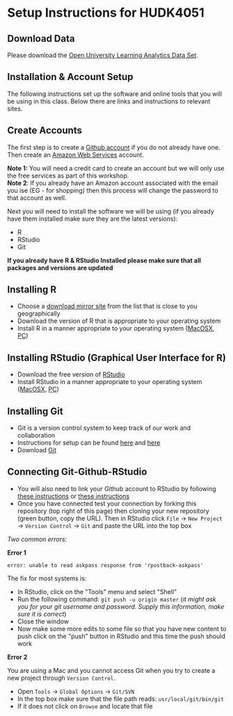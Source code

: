 # Setup Instructions for HUDK4051

## Download Data

Please download the [Open University Learning Analytics Data Set](https://analyse.kmi.open.ac.uk/open_dataset). 

## Installation & Account Setup

The following instructions set up the software and online tools that you will be using in this class. Below there are links and instructions to relevant sites.

## Create Accounts

The first step is to create a [Github account](https://github.com/join?source=header) if you do not already have one. Then create an [Amazon Web Services](https://aws.amazon.com/) account.  

**Note 1:** You will need a credit card to create an account but we will only use the free services as part of this workshop.  
**Note 2**: If you already have an Amazon account associated with the email you ise (EG - for shopping) then this process will change the password to that account as well. 

Next you will need to install the software we will be using (if you already have them installed make sure they are the latest versions):
   * R
   * RStudio
   * Git
   
**If you already have R & RStudio Installed please make sure that all packages and versions are updated**
   
## Installing R
* Choose a [download mirror site](https://cran.r-project.org/mirrors.html) from the list that is close to you geographically  
* Download the version of R that is appropriate to your operating system
* Install R in a manner appropriate to your operating system ([MacOSX](https://youtu.be/Ywj6yNfc5nM), [PC](https://youtu.be/5ZbjUEg4a1g))

## Installing RStudio (Graphical User Interface for R)
* Download the free version of [RStudio](https://www.rstudio.com/products/rstudio/download/)
* Install RStudio in a manner appropriate to your operating system ([MacOSX](https://youtu.be/Ywj6yNfc5nM), [PC](https://youtu.be/5ZbjUEg4a1g))

## Installing Git
* Git is a version control system to keep track of our work and collaboration
* Instructions for setup can be found [here](https://help.github.com/articles/set-up-git/) and [here](https://git-scm.com/book/en/v2/Getting-Started-Installing-Git)
* Download [Git](https://git-scm.com/downloads) 

## Connecting Git-Github-RStudio
* You will also need to link your Github account to RStudio by following [these instructions](https://support.rstudio.com/hc/en-us/articles/200532077-Version-Control-with-Git-and-SVN) or [these instructions](http://happygitwithr.com/rstudio-git-github.html)
* Once you have connected test your connection by forking this repository (top right of this page) then cloning your new repository (green button, copy the URL). Then in RStudio click `File` -> `New Project` -> `Version Control` -> `Git` and paste the URL into the top box

*Two common errors:* 

**Error 1** 

`error: unable to read askpass response from 'rpostback-askpass'`

The fix for most systems is:

* In RStudio, click on the "Tools" menu and select "Shell"
* Run the following command: `git push -u origin master` (*it might ask you for your git username and password. Supply this information, make sure it is correct*)
* Close the window
* Now make some more edits to some file so that you have new content to push click on the "push" button in RStudio and this time the push should work

**Error 2**

You are using a Mac and you cannot access Git when you try to create a new project through `Version Control`.

* Open `Tools` -> `Global Options` -> `Git/SVN`
* In the top box make sure that the file path reads:
`usr/local/git/bin/git`
* If it does not click on `Browse` and locate that file
